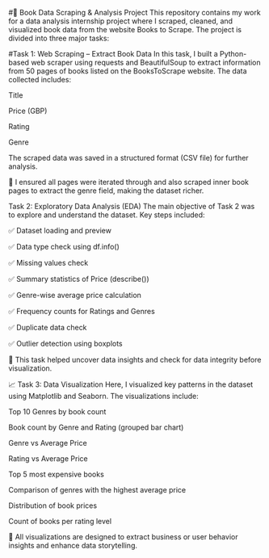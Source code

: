#📘 Book Data Scraping & Analysis Project
This repository contains my work for a data analysis internship project where I scraped, cleaned, and visualized book data from the website Books to Scrape. The project is divided into three major tasks:

#Task 1: Web Scraping – Extract Book Data
In this task, I built a Python-based web scraper using requests and BeautifulSoup to extract information from 50 pages of books listed on the BooksToScrape website. The data collected includes:

Title

Price (GBP)

Rating

Genre

The scraped data was saved in a structured format (CSV file) for further analysis.

🔄 I ensured all pages were iterated through and also scraped inner book pages to extract the genre field, making the dataset richer.

 Task 2: Exploratory Data Analysis (EDA)
The main objective of Task 2 was to explore and understand the dataset. Key steps included:

✅ Dataset loading and preview

✅ Data type check using df.info()

✅ Missing values check

✅ Summary statistics of Price (describe())

✅ Genre-wise average price calculation

✅ Frequency counts for Ratings and Genres

✅ Duplicate data check

✅ Outlier detection using boxplots

🧠 This task helped uncover data insights and check for data integrity before visualization.

📈 Task 3: Data Visualization
Here, I visualized key patterns in the dataset using Matplotlib and Seaborn. The visualizations include:

Top 10 Genres by book count

Book count by Genre and Rating (grouped bar chart)

Genre vs Average Price

Rating vs Average Price

Top 5 most expensive books

Comparison of genres with the highest average price

Distribution of book prices

Count of books per rating level

🎯 All visualizations are designed to extract business or user behavior insights and enhance data storytelling.
